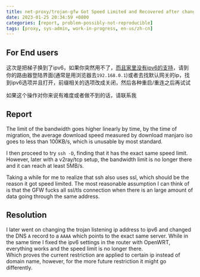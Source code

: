 ```yaml
---
title: net-proxy/trojan-gfw Got Speed Limited and Recovered after changing ip
date: 2023-01-25 20:34:59 +0800
categories: [report, problem-possibly-not-reproducible]
tags: [proxy, sys-admin, work-in-progress, en-us/zh-cn]
---
```


## For End users
这次是把梯子换到了ipv6，如果你突然用不了，[而且家里没有ipv6的支持](http://pingipv6.com/)，请到你的路由器登陆界面(通常是用浏览器去`192.168.0.1`)或者去找默认网关的ip，找到ipv6选项并且打开，前缀相关的选项改成关闭，然后各种重启/重连之后再试试

如果这个操作对你来说有难度或者做不到的话，请联系我
## Report

The limit of the bandwidth goes higher linearly by time, by the time of migration, the average download speed measured by download manjaro iso goes to less than 100KB/s, which is unusable by most standard.  

I then proceed to try `ssh -D`, finding that it has the exact same speed limit. However, later with a v2ray/tcp setup, the bandwidth limit is no longer there and it can reach at least 5MB/s.

Taking a while for me to realize that ssh also uses ssl, which should be the reason it got speed limited. The most reasonable assumption I can think of is that the GFW fucks all ssl/tls connection when there is an large amount of data going through the same address.

## Resolution

I later went on changing the trojan listening ip address to ipv6 and changed the DNS `A` record to a `AAAA` which points to the exact same server. While in the same time I fixed the ipv6 settings in the router with OpenWRT, everything works and the speed limit is no longer there.  
Which proves the current restriction are applied to certain ip instead of domain name, however, for the more future restriction it might go differently.  
